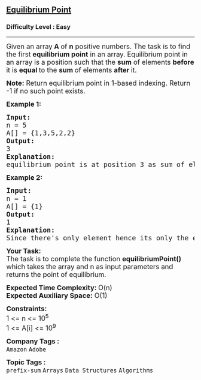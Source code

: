 <h2><a href="https://practice.geeksforgeeks.org/problems/equilibrium-point-1587115620/1?page=1&sortBy=submissions">Equilibrium Point</a></h2><h3>Difficulty Level : Easy</h3><hr><div class="problems_problem_content__Xm_eO"><p><span style="font-size: 18px;">Given an array<strong> A </strong>of <strong>n</strong> positive numbers. The task is to find the first <strong>equilibrium point</strong> in an array. Equilibrium point in an array is a position such that the <strong>sum</strong> of elements <strong>before </strong>it is <strong>equal </strong>to the <strong>sum </strong>of elements <strong>after </strong>it.</span></p>
<p><strong><span style="font-size: 18px;">Note:</span></strong><span style="font-size: 18px;"> Return e</span><span style="font-size: 18px;">quilibrium point in 1-based indexing.</span><span style="font-size: 18px;">&nbsp;Return -1 if no such point exists.&nbsp;</span></p>
<p><span style="font-size: 18px;"><strong>Example 1:</strong></span></p>
<pre><span style="font-size: 18px;"><strong>Input: 
</strong>n = 5 
A[] = {1,3,5,2,2} 
<strong>Output: <br></strong>3<strong> 
Explanation: </strong> 
equilibrium point is at position 3 as sum of elements before it (1+3) = sum of elements after it (2+2).<strong> </strong></span>
</pre>
<p><span style="font-size: 18px;"><strong>Example 2:</strong></span></p>
<pre><span style="font-size: 14pt;"><strong>Input:
</strong></span><span style="font-size: 18px;">n = 1
A[] = {1}
<strong>Output: <br></strong>1<strong>
Explanation:
</strong>Since there's only element hence its only the equilibrium point.</span></pre>
<p><span style="font-size: 18px;"><strong>Your&nbsp;Task:</strong><br>The task is to complete the function <strong>equilibriumPoint()</strong> which takes the array and n as input parameters and returns the point of equilibrium.&nbsp;</span></p>
<p><span style="font-size: 18px;"><strong>Expected Time Complexity: </strong>O(n)<br><strong>Expected Auxiliary Space:</strong> O(1)</span></p>
<p><span style="font-size: 18px;"><strong>Constraints:</strong><br>1 &lt;= n&nbsp;&lt;= 10<sup>5</sup><br>1 &lt;= A[i]&nbsp;&lt;= 10<sup>9</sup></span></p></div><p><span style=font-size:18px><strong>Company Tags : </strong><br><code>Amazon</code>&nbsp;<code>Adobe</code>&nbsp;<br><p><span style=font-size:18px><strong>Topic Tags : </strong><br><code>prefix-sum</code>&nbsp;<code>Arrays</code>&nbsp;<code>Data Structures</code>&nbsp;<code>Algorithms</code>&nbsp;